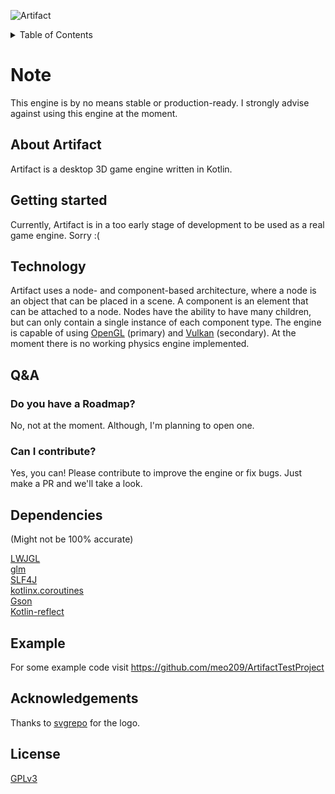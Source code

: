 ![Artifact](https://socialify.git.ci/meo209/Artifact/image?description=1&font=Inter&language=1&name=1&pattern=Circuit%20Board&stargazers=1&theme=Dark)

<details>
    <summary>Table of Contents</summary>
        <ol>
        <li>
            <a href="#about-artifact">About Artifact</a>
        </li>
        <li>
            <a href="#technology">Technology</a>
            <ul>
                <li><a href="#list-of-nodes">List of nodes</a></li>
                <li><a href="#list-of-components">List of components</a></li>
                <li><a href="#list-of-events">List of events</a></li>
            </ul>
        </li>
        <li>
            <a href="#dependencies">Dependencies</a>
        </li>
        <li>
            <a href="#acknowledgements">Acknowledgements</a>
        </li>
    </ol>
</details>

# Note
This engine is by no means stable or production-ready.
I strongly advise against using this engine at the moment.

## About Artifact
Artifact is a desktop 3D game engine written in Kotlin.

## Getting started
Currently, Artifact is in a too early stage of development to be used as a real game engine.
Sorry :(

## Technology

Artifact uses a node- and component-based architecture, where a node is an object that can be placed in a scene.
A component is an element that can be attached to a node.
Nodes have the ability to have many children, but can only contain a single instance of each component type.
The engine is capable of using [OpenGL](https://www.opengl.org/) (primary) and [Vulkan](https://www.vulkan.org/) (secondary).
At the moment there is no working physics engine implemented.

## Q&A

### Do you have a Roadmap?
No, not at the moment. Although, I'm planning to open one.

### Can I contribute?
Yes, you can! Please contribute to improve the engine or fix bugs. Just make a PR and we'll take a look.

## Dependencies
(Might not be 100% accurate)
<br>

[LWJGL](https://www.lwjgl.org/)
<br>
[glm](https://github.com/kotlin-graphics/glm)
<br>
[SLF4J](https://www.slf4j.org/)
<br>
[kotlinx.coroutines](https://github.com/Kotlin/kotlinx.coroutines)
<br>
[Gson](https://github.com/google/gson)
<br>
[Kotlin-reflect](https://kotlinlang.org/docs/reflection.html)


## Example
For some example code visit https://github.com/meo209/ArtifactTestProject

## Acknowledgements
Thanks to [svgrepo](https://www.svgrepo.com/svg/113419/lightning) for the logo.

## License
[GPLv3](https://www.gnu.org/licenses/gpl-3.0.html)